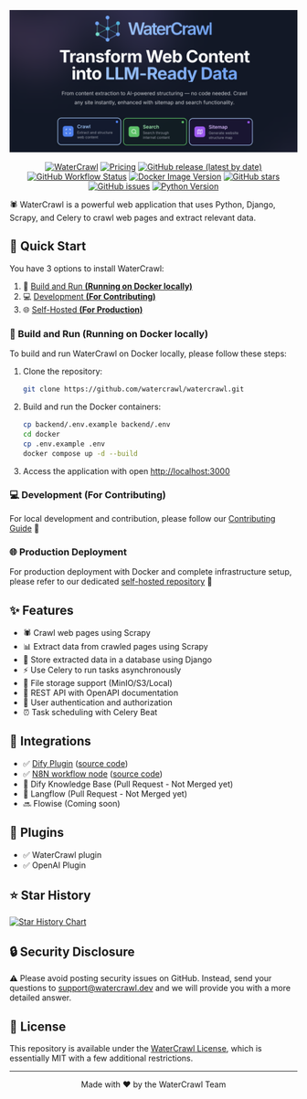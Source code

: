 ![Water Crawl](https://raw.githubusercontent.com/watercrawl/WaterCrawl/0d60be2a79e8d4ce62ae5c7c77f4f8bdf0113dc9/assets/banner.png)

<div align="center">

[![WaterCrawl](https://img.shields.io/badge/Product-F04438)](https://watercrawl.dev)
[![Pricing](https://img.shields.io/badge/free-pricing?logo=free&color=%20%23155EEF&label=pricing&labelColor=%20%23528bff)](https://watercrawl.dev/pricing)
[![GitHub release (latest by date)](https://img.shields.io/github/v/release/watercrawl/watercrawl)](https://github.com/watercrawl/watercrawl/releases)
[![GitHub Workflow Status](https://img.shields.io/github/actions/workflow/status/watercrawl/watercrawl/lint-pr.yml?label=tests)](https://github.com/watercrawl/watercrawl/actions)
[![Docker Image Version](https://img.shields.io/docker/v/watercrawl/watercrawl?label=docker)](https://hub.docker.com/r/watercrawl/watercrawl)
[![GitHub stars](https://img.shields.io/github/stars/watercrawl/watercrawl)](https://github.com/watercrawl/watercrawl/stargazers)
[![GitHub issues](https://img.shields.io/github/issues/watercrawl/watercrawl)](https://github.com/watercrawl/watercrawl/issues)
[![Python Version](https://img.shields.io/badge/python-3.13-blue)](https://www.python.org/downloads/)

</div>

🕷️ WaterCrawl is a powerful web application that uses Python, Django, Scrapy, and Celery to crawl web pages and extract relevant data.

## 🚀 Quick Start

You have 3 options to install WaterCrawl:

1. 🐳 [Build and Run **(Running on Docker locally)**](#build-and-run-running-on-docker-locally)
2. 💻 [Development **(For Contributing)**](./CONTRIBUTING.md)
3. 🌐 [Self-Hosted **(For Production)**](https://github.com/watercrawl/self-hosted)

### 🐳 Build and Run (Running on Docker locally)

To build and run WaterCrawl on Docker locally, please follow these steps:

1. Clone the repository:
    ```bash
    git clone https://github.com/watercrawl/watercrawl.git
    ```

2. Build and run the Docker containers:
    ```bash
    cp backend/.env.example backend/.env
    cd docker
    cp .env.example .env
    docker compose up -d --build
    ```

3. Access the application with open [http://localhost:3000](http://localhost:3000)

### 💻 Development (For Contributing)

For local development and contribution, please follow our [Contributing Guide](./CONTRIBUTING.md) 🤝

### 🌐 Production Deployment

For production deployment with Docker and complete infrastructure setup, please refer to our dedicated [self-hosted repository](https://github.com/watercrawl/self-hosted) 🚀

## ✨ Features

- 🕷️ Crawl web pages using Scrapy
- 📊 Extract data from crawled pages using Scrapy
- 💾 Store extracted data in a database using Django
- ⚡ Use Celery to run tasks asynchronously
- 📁 File storage support (MinIO/S3/Local)
- 🔄 REST API with OpenAPI documentation
- 🔐 User authentication and authorization
- ⏰ Task scheduling with Celery Beat

## 🔌 Integrations

- ✅ [Dify Plugin](https://marketplace.dify.ai/plugins/watercrawl/watercrawl) ([source code](https://github.com/watercrawl/watercrawl-dify-plugin))
- ✅ [N8N workflow node](https://www.npmjs.com/package/@watercrawl/n8n-nodes-watercrawl) ([source code](https://github.com/watercrawl/n8n-nodes-watercrawl))
- 🔄 Dify Knowledge Base (Pull Request - Not Merged yet)
- 🔄 Langflow (Pull Request - Not Merged yet)
- 🔜 Flowise (Coming soon)

## 🔧 Plugins

- ✅ WaterCrawl plugin
- ✅ OpenAI Plugin

## ⭐ Star History

[![Star History Chart](https://api.star-history.com/svg?repos=watercrawl/watercrawl&type=Date)](https://star-history.com/#watercrawl/watercrawl&Date)

## 🔒 Security Disclosure

⚠️ Please avoid posting security issues on GitHub. Instead, send your questions to support@watercrawl.dev and we will provide you with a more detailed answer.

## 📄 License

This repository is available under the [WaterCrawl License](LICENSE), which is essentially MIT with a few additional restrictions.

---
<div align="center">
Made with ❤️ by the WaterCrawl Team
</div>